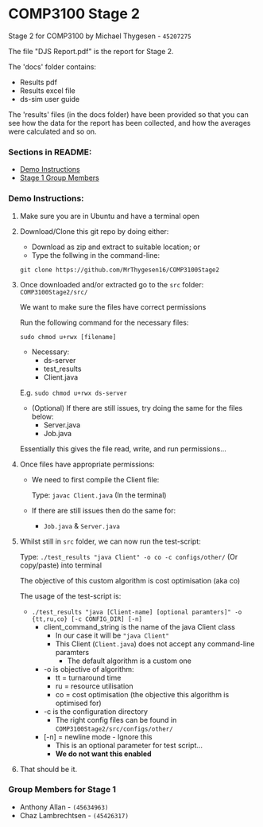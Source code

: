 # **COMP3100 Stage 2**
Stage 2 for COMP3100 by Michael Thygesen - `45207275`

The file "DJS Report.pdf" is the report for Stage 2.


The 'docs' folder contains: 

* Results pdf
* Results excel file
* ds-sim user guide


The 'results' files (in the docs folder) have been provided so that you can see how the data for the report has been collected, and how the averages were calculated and so on.


### Sections in README:

* [Demo Instructions](README.md#demo-instructions)
* [Stage 1 Group Members](README.md#Group-Members-for-Stage-1)        



### Demo Instructions:


1. Make sure you are in Ubuntu and have a terminal open

2. Download/Clone this git repo by doing either:
    *  Download as zip and extract to suitable location; or
    *  Type the follwing in the command-line: 
    
    
      `git clone https://github.com/MrThygesen16/COMP3100Stage2`


3. Once downloaded and/or extracted go to the `src` folder: `COMP3100Stage2/src/` 


    We want to make sure the files have correct permissions 
    
    
    Run the following command for the necessary files:
      
      `sudo chmod u+rwx [filename]` 
    
      * Necessary:
        * ds-server
        * test_results
        * Client.java
      
      
      E.g. `sudo chmod u+rwx ds-server`

      
      * (Optional) If there are still issues, try doing the same for the files below: 
           * Server.java
           * Job.java
            

      Essentially this gives the file read, write, and run permissions...
   
        
4. Once files have appropriate permissions:


    * We need to first compile the Client file: 
    
    
      Type: `javac Client.java` (In the terminal)
    
    
    * If there are still issues then do the same for: 
      * `Job.java` & `Server.java`
    
    
5. Whilst still in `src` folder, we can now run the test-script:
    
    
    Type: `./test_results "java Client" -o co -c configs/other/` (Or copy/paste) into terminal
    
    
    The objective of this custom algorithm is cost optimisation (aka co)
    
    
    The usage of the test-script is:
    * `./test_results "java [Client-name] [optional paramters]" -o {tt,ru,co} [-c CONFIG_DIR] [-n] `
         * client_command_string is the name of the java Client class
            * In our case it will be `"java Client"`
            * This Client (`Client.java`) does not accept any command-line paramters
                * The default algorithm is a custom one 
         * -o is objective of algorithm: 
            * tt = turnaround time
            * ru = resource utilisation
            * co = cost optimisation (the objective this algorithm is optimised for)
         * -c is the configuration directory
            * The right config files can be found in `COMP3100Stage2/src/configs/other/` 
         * [-n] = newline mode - Ignore this
            * This is an optional parameter for test script...
            * **We do not want this enabled**
         


6. That should be it.

 
### Group Members for Stage 1
- Anthony Allan - ` (45634963) `
- Chaz Lambrechtsen - `(45426317)`
